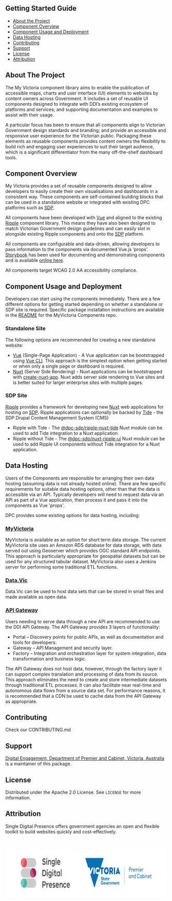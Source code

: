 ## Getting Started Guide

* [About the Project](#about-the-project)
* [Component Overview](#component-overview)
* [Component Usage and Deployment](#component-usage-and-deployment)
* [Data Hosting](#data-hosting)
* [Contributing](#contributing)
* [Support](#support)
* [License](#license)
* [Attribution](#attribution)

## About The Project

The My Victoria component library aims to enable the publication of accessible maps, charts and user interface (UI)
elements to websites by content owners across Government. It includes a set of reusable UI components designed to
integrate with DDI’s existing ecosystem of platforms and services; and supporting documentation and examples to assist
with their usage.

A particular focus has been to ensure that all components align to Victorian Government design standards and branding;
and provide an accessible and responsive user experience for the Victorian public. Packaging these elements as reusable
components provides content owners the flexibility to build rich and engaging user experiences to suit their target
audience, which is a significant differentiator from the many off-the-shelf dashboard tools.

## Component Overview

My Victoria provides a set of reusable components designed to allow developers to easily create their own
visualisations and dashboards in a consistent way. These components are self-contained building blocks that can be used
in a standalone website or integrated with existing DPC platforms such as
[SDP](https://www.singledigitalpresence.vic.gov.au/).

All components have been developed with [Vue](https://vuejs.org/) and aligned to the existing
[Ripple](https://github.com/dpc-sdp/ripple) component library. This means they have also been designed to match
Victorian Government design guidelines and can easily slot in alongside existing Ripple components and onto the
[SDP](https://www.singledigitalpresence.vic.gov.au/) platform.

All components are configurable and data-driven, allowing developers to pass information to the components via
documented Vue.js ‘props’. [Storybook](https://storybook.js.org/) has been used for documenting and demonstrating
components and is available [online here](https://storybook-myvictoria-vic-gov-au-develop.lagoon.vicsdp.amazee.io/).

All components target WCAG 2.0 AA accessibility compliance.

## Component Usage and Deployment

Developers can start using the components immediately. There are a few different options for getting started depending
on whether a standalone or SDP site is required. Specific package installation instructions are available in the
[README](https://github.com/dpc-sdp/myvictoria-components) for the MyVictoria Components repo.

### Standalone Site

The following options are recommended for creating a new standalone website:

- [Vue](https://vuejs.org/) (Single-Page Application) - A Vue application can be bootstrapped using [Vue CLI](https://cli.vuejs.org/guide/).
This approach is the simplest option when getting started or when only a single page or dashboard is required.
- [Nuxt](https://nuxtjs.org/) (Server Side Rendering) - Nuxt applications can be bootstrapped with
[create-nuxt-app](https://github.com/nuxt/create-nuxt-app). Nuxt adds server side rendering to Vue sites and is better
suited for larger enterprise sites with multiple pages.

### SDP Site

[Ripple](https://github.com/dpc-sdp/ripple) provides a framework for developing new [Nuxt](https://nuxtjs.org/) web
applications for hosting on [SDP](https://www.singledigitalpresence.vic.gov.au/). Ripple applications can optionally
be backed by [Tide](https://github.com/dpc-sdp/tide) - the SDP Drupal Content Management System (CMS)

- Ripple with Tide - The [@dpc-sdp/ripple-nuxt-tide](https://www.npmjs.com/package/@dpc-sdp/ripple-nuxt-tide) Nuxt
module can be used to add Tide integration to a Nuxt application.
- Ripple without Tide - The [@dpc-sdp/nuxt-ripple-ui](https://www.npmjs.com/package/@dpc-sdp/ripple-nuxt-ui) Nuxt module
can be used to add Ripple UI components without Tide integration for a Nuxt application.

## Data Hosting

Users of the Components are responsible for arranging their own data hosting (assuming data is not already hosted
online). There are few specific requirements for suitable data hosting options, other than that the data is accessible
via an API. Typically developers will need to request data via an API as part of a Vue application, then process it and
pass it into the components as Vue 'props'.

DPC provides some existing options for data hosting, including:

### [MyVictoria](https://myvictoria.vic.gov.au/)
MyVictoria is available as an option for short term data storage. The
current MyVictoria site uses an Amazon RDS database for data storage, with data served out using Geoserver which
provides OGC standard API endpoints. This approach is particularly appropriate for geospatial datasets but can be used
for any structured tabular dataset. MyVictoria also uses a Jenkins server for performing some traditional ETL functions.

### [Data.Vic](https://www.data.vic.gov.au/)
Data.Vic can be used to host data sets that can be stored in small files and made available as open data.

### [API Gateway](https://developer.vic.gov.au/)
Users needing to serve data through a new API are recommended to use
the DDI API Gateway. The API Gateway provides 3 layers of functionality:

- Portal – Discovery points for public APIs, as well as documentation and tools for developers.
- Gateway – API Management and security layer.
- Factory – Integration and orchestration layer for system integration, data transformation and business logic.

The API Gateway does not host data, however, through the factory layer it can support complex translation and processing
of data from its source. This approach eliminates the need to create and store intermediate datasets through traditional
ETL processes. It can also facilitate near real-time and autonomous data flows from a source data set. For performance
reasons, it is recommended that a CDN be used to cache data from the API Gateway as appropriate.

## Contributing

Check our CONTRIBUTING.md

## Support

[Digital Engagement, Department of Premier and Cabinet, Victoria, Australia](https://github.com/dpc-sdp) is a maintainer of this package.

<!-- LICENSE -->
## License

Distributed under the Apache 2.0 License. See `LICENSE` for more information.

## Attribution

Single Digital Presence offers government agencies an open and flexible toolkit to build websites quickly and cost-effectively.

<!-- SDP LOGO -->
<br />
<p align="center">
  <a href="https://github.com/dpc-sdp/ripple">
    <img src="docs/sdp-vicgov.jpg" alt="Logo" height="150">
  </a>
</p>
